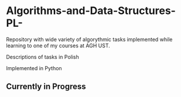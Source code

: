 # Algorithms-and-Data-Structures-PL-
Repository with wide variety of algorythmic tasks implemented while learning to one of my courses at AGH UST.

Descriptions of tasks in Polish

Implemented in Python

## Currently in Progress
